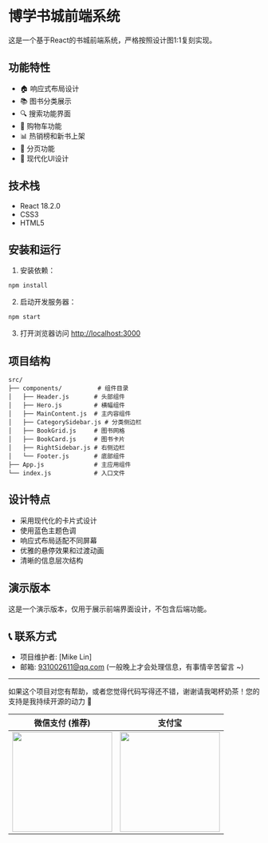 # 博学书城前端系统

这是一个基于React的书城前端系统，严格按照设计图1:1复刻实现。

## 功能特性

- 🏠 响应式布局设计
- 📚 图书分类展示
- 🔍 搜索功能界面
- 🛒 购物车功能
- 📊 热销榜和新书上架
- 📄 分页功能
- 🎨 现代化UI设计

## 技术栈

- React 18.2.0
- CSS3
- HTML5

## 安装和运行

1. 安装依赖：
```bash
npm install
```

2. 启动开发服务器：
```bash
npm start
```

3. 打开浏览器访问 [http://localhost:3000](http://localhost:3000)

## 项目结构

```
src/
├── components/          # 组件目录
│   ├── Header.js       # 头部组件
│   ├── Hero.js         # 横幅组件
│   ├── MainContent.js  # 主内容组件
│   ├── CategorySidebar.js # 分类侧边栏
│   ├── BookGrid.js     # 图书网格
│   ├── BookCard.js     # 图书卡片
│   ├── RightSidebar.js # 右侧边栏
│   └── Footer.js       # 底部组件
├── App.js              # 主应用组件
└── index.js            # 入口文件
```

## 设计特点

- 采用现代化的卡片式设计
- 使用蓝色主题色调
- 响应式布局适配不同屏幕
- 优雅的悬停效果和过渡动画
- 清晰的信息层次结构

## 演示版本

这是一个演示版本，仅用于展示前端界面设计，不包含后端功能。 

## 📞 联系方式

- 项目维护者: [Mike Lin]
- 邮箱: 931002611@qq.com (一般晚上才会处理信息，有事情辛苦留言 ~)

---

如果这个项目对您有帮助，或者您觉得代码写得还不错，谢谢请我喝杯奶茶！您的支持是我持续开源的动力 💪

<div align="center">

**微信支付** (推荐) | **支付宝**
---|---
<img src="./pic/wechat.jpg" width="200" height="200" /> | <img src="./pic/zhifubao.jpg" width="200" height="200" />

</div>
